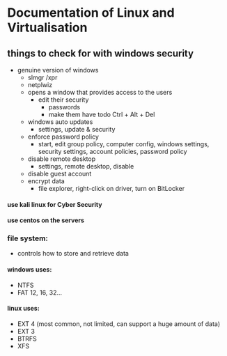 # Documentation of Linux and Virtualisation
## things to check for with windows security
- genuine version of windows
  - slmgr /xpr
  - netplwiz
  - opens a window that provides access to the users
    - edit their security
      - passwords
      - make them have todo Ctrl + Alt + Del
  - windows auto updates
    - settings, update & security
  - enforce password policy
    - start, edit group policy, computer config, windows settings, security settings, account policies, password policy
  - disable remote desktop
    - settings, remote desktop, disable
  - disable guest account
  - encrypt data
    - file explorer, right-click on driver, turn on BitLocker
  

#### use kali linux for Cyber Security
#### use centos on the servers
### file system:
- controls how to store and retrieve data
#### windows uses:
- NTFS
- FAT 12, 16, 32...
#### linux uses:
- EXT 4 (most common, not limited, can support a huge amount of data)
- EXT 3
- BTRFS
- XFS

